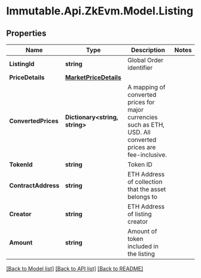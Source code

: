 # Immutable.Api.ZkEvm.Model.Listing

## Properties

Name | Type | Description | Notes
------------ | ------------- | ------------- | -------------
**ListingId** | **string** | Global Order identifier | 
**PriceDetails** | [**MarketPriceDetails**](MarketPriceDetails.md) |  | 
**ConvertedPrices** | **Dictionary&lt;string, string&gt;** | A mapping of converted prices for major currencies such as ETH, USD. All converted prices are fee-inclusive. | 
**TokenId** | **string** | Token ID | 
**ContractAddress** | **string** | ETH Address of collection that the asset belongs to | 
**Creator** | **string** | ETH Address of listing creator | 
**Amount** | **string** | Amount of token included in the listing | 

[[Back to Model list]](../README.md#documentation-for-models) [[Back to API list]](../README.md#documentation-for-api-endpoints) [[Back to README]](../README.md)

